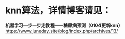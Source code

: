 # knn算法，详情博客请见：
**机器学习一步一步走教程——糖尿病预测（0104更新knn）**
https://www.juneday.site/blog/index.php/archives/13/
